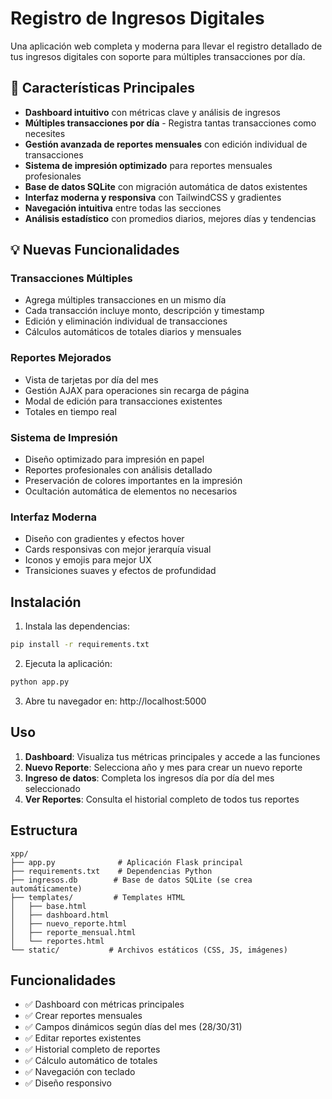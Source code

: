# Registro de Ingresos Digitales

Una aplicación web completa y moderna para llevar el registro detallado de tus ingresos digitales con soporte para múltiples transacciones por día.

## 🚀 Características Principales

- **Dashboard intuitivo** con métricas clave y análisis de ingresos
- **Múltiples transacciones por día** - Registra tantas transacciones como necesites
- **Gestión avanzada de reportes mensuales** con edición individual de transacciones
- **Sistema de impresión optimizado** para reportes mensuales profesionales
- **Base de datos SQLite** con migración automática de datos existentes
- **Interfaz moderna y responsiva** con TailwindCSS y gradientes
- **Navegación intuitiva** entre todas las secciones
- **Análisis estadístico** con promedios diarios, mejores días y tendencias

## 💡 Nuevas Funcionalidades

### Transacciones Múltiples

- Agrega múltiples transacciones en un mismo día
- Cada transacción incluye monto, descripción y timestamp
- Edición y eliminación individual de transacciones
- Cálculos automáticos de totales diarios y mensuales

### Reportes Mejorados

- Vista de tarjetas por día del mes
- Gestión AJAX para operaciones sin recarga de página
- Modal de edición para transacciones existentes
- Totales en tiempo real

### Sistema de Impresión

- Diseño optimizado para impresión en papel
- Reportes profesionales con análisis detallado
- Preservación de colores importantes en la impresión
- Ocultación automática de elementos no necesarios

### Interfaz Moderna

- Diseño con gradientes y efectos hover
- Cards responsivas con mejor jerarquía visual
- Iconos y emojis para mejor UX
- Transiciones suaves y efectos de profundidad

## Instalación

1. Instala las dependencias:

```bash
pip install -r requirements.txt
```

2. Ejecuta la aplicación:

```bash
python app.py
```

3. Abre tu navegador en: http://localhost:5000

## Uso

1. **Dashboard**: Visualiza tus métricas principales y accede a las funciones
2. **Nuevo Reporte**: Selecciona año y mes para crear un nuevo reporte
3. **Ingreso de datos**: Completa los ingresos día por día del mes seleccionado
4. **Ver Reportes**: Consulta el historial completo de todos tus reportes

## Estructura

```
xpp/
├── app.py              # Aplicación Flask principal
├── requirements.txt    # Dependencias Python
├── ingresos.db        # Base de datos SQLite (se crea automáticamente)
├── templates/         # Templates HTML
│   ├── base.html
│   ├── dashboard.html
│   ├── nuevo_reporte.html
│   ├── reporte_mensual.html
│   └── reportes.html
└── static/           # Archivos estáticos (CSS, JS, imágenes)
```

## Funcionalidades

- ✅ Dashboard con métricas principales
- ✅ Crear reportes mensuales
- ✅ Campos dinámicos según días del mes (28/30/31)
- ✅ Editar reportes existentes
- ✅ Historial completo de reportes
- ✅ Cálculo automático de totales
- ✅ Navegación con teclado
- ✅ Diseño responsivo
